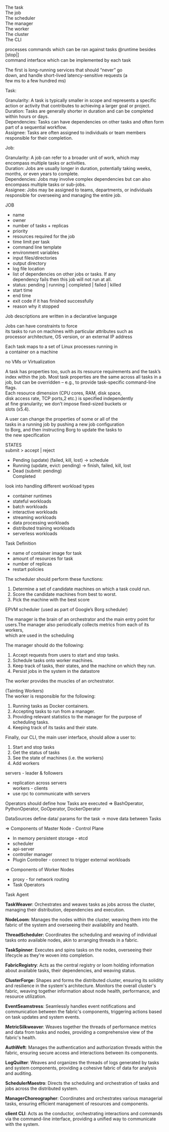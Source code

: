 The task  
The job  
The scheduler  
The manager  
The worker  
The cluster  
The CLI

processes commands which can be ran against tasks @runtime besides \[stop|\]  
command interface which can be implemented by each task

The first is long-running services that should “never” go  
down, and handle short-lived latency-sensitive requests (a  
few ms to a few hundred ms)

Task:

Granularity: A task is typically smaller in scope and represents a specific action or activity that contributes to achieving a larger goal or project.  
Duration: Tasks are generally shorter in duration and can be completed within hours or days.  
Dependencies: Tasks can have dependencies on other tasks and often form part of a sequential workflow.  
Assignee: Tasks are often assigned to individuals or team members responsible for their completion.

Job:

Granularity: A job can refer to a broader unit of work, which may encompass multiple tasks or activities.  
Duration: Jobs are usually longer in duration, potentially taking weeks, months, or even years to complete.  
Dependencies: Jobs may involve complex dependencies but can also encompass multiple tasks or sub-jobs.  
Assignee: Jobs may be assigned to teams, departments, or individuals responsible for overseeing and managing the entire job.

JOB

- name
- owner
- number of tasks + replicas
- priority
- resources required for the job
- time limit per task
- command line template
- environment variables
- input files/directories
- output directory
- log file location
- list of dependencies on other jobs or tasks. If any  
  dependency fails then this job will not run at all.
- status: pending | running | completed | failed | killed
- start time
- end time
- exit code if it has finished successfully
- reason why it stopped

Job descriptions are written in a declarative language

Jobs can have constraints to force  
its tasks to run on machines with particular attributes such as  
processor architecture, OS version, or an external IP address

Each task maps to a set of Linux processes running in  
a container on a machine

no VMs or Virtualization

A task has properties too, such as its resource requirements and the task’s index within the job. Most task properties are the same across all tasks in a job, but can be overridden – e.g., to provide task-specific command-line flags.  
Each resource dimension (CPU cores, RAM, disk space,  
disk access rate, TCP ports,2 etc.) is specified independently  
at fine granularity; we don’t impose fixed-sized buckets or  
slots (x5.4).

A user can change the properties of some or all of the  
tasks in a running job by pushing a new job configuration  
to Borg, and then instructing Borg to update the tasks to  
the new specification

STATES  
submit > accept | reject

- Pending (update) (failed, kill, lost) -> schedule
- Running (update, evict: pending) -> finish, failed, kill, lost
- Dead (submit: pending)  
  Completed

look into handling different workload types

- container runtimes
- stateful workloads
- batch workloads
- interactive workloads
- streaming workloads
- data processing workloads
- distributed training workloads
- serverless workloads

Task Definition

- name of container image for task
- amount of resources for task
- number of replicas
- restart policies

The scheduler should perform these functions:

1.  Determine a set of candidate machines on which a task could run.
2.  Score the candidate machines from best to worst.
3.  Pick the machine with the best score

EPVM scheduler (used as part of Google’s Borg scheduler)

The manager is the brain of an orchestrator and the main entry point for  
users.The manager also periodically collects metrics from each of its workers,  
which are used in the scheduling

The manager should do the following:

1.  Accept requests from users to start and stop tasks.
2.  Schedule tasks onto worker machines.
3.  Keep track of tasks, their states, and the machine on which they run.
4.  Persist jobs in the system in the datastore

The worker provides the muscles of an orchestrator.

(Tainting Workers)  
The worker is responsible for the following:

1.  Running tasks as Docker containers.
2.  Accepting tasks to run from a manager.
3.  Providing relevant statistics to the manager for the purpose of  
    scheduling tasks.
4.  Keeping track of its tasks and their state.

Finally, our CLI, the main user interface, should allow a user to:

1.  Start and stop tasks
2.  Get the status of tasks
3.  See the state of machines (i.e. the workers)
4.  Add workers

servers - leader & followers

- replication across servers  
  workers - clients
- use rpc to communicate with servers

Operators should define how Tasks are executed => BashOperator, PythonOperator, GoOperator, DockerOperator

DataSources define data/ params for the task -> move data between Tasks

\=> Components of Master Node - Control Plane

- In memory persistent storage - etcd
- scheduler
- api-server
- controller manager
- Plugin Controller - connect to trigger external workloads

\=> Components of Worker Nodes

- proxy - for network routing
- Task Operators

Task Agent

**TaskWeaver**: Orchestrates and weaves tasks as jobs across the cluster, managing their distribution, dependencies and execution.

**NodeLoom**: Manages the nodes within the cluster, weaving them into the fabric of the system and overseeing their availability and health.

**ThreadScheduler**: Coordinates the scheduling and weaving of individual tasks onto available nodes, akin to arranging threads in a fabric.

**TaskSpinner**: Executes and spins tasks on the nodes, overseeing their lifecycle as they're woven into completion.

**FabricRegistry**: Acts as the central registry or loom holding information about available tasks, their dependencies, and weaving status.

**ClusterForge:** Shapes and forms the distributed cluster, ensuring its solidity and resilience in the system's architecture. Monitors the overall cluster's fabric, weaving together information about node health, performance, and resource utilization.

**EventSeamstress**: Seamlessly handles event notifications and communication between the fabric's components, triggering actions based on task updates and system events.

**MetricSilkweaver**: Weaves together the threads of performance metrics and data from tasks and nodes, providing a comprehensive view of the fabric's health.

**AuthWeft**: Manages the authentication and authorization threads within the fabric, ensuring secure access and interactions between its components.

**LogQuilter**: Weaves and organizes the threads of logs generated by tasks and system components, providing a cohesive fabric of data for analysis and auditing.

**SchedulerMaestro**: Directs the scheduling and orchestration of tasks and jobs across the distributed system.

**ManagerChoreographer**: Coordinates and orchestrates various managerial tasks, ensuring efficient management of resources and components.

**client CLI**: Acts as the conductor, orchestrating interactions and commands via the command-line interface, providing a unified way to communicate with the system.

